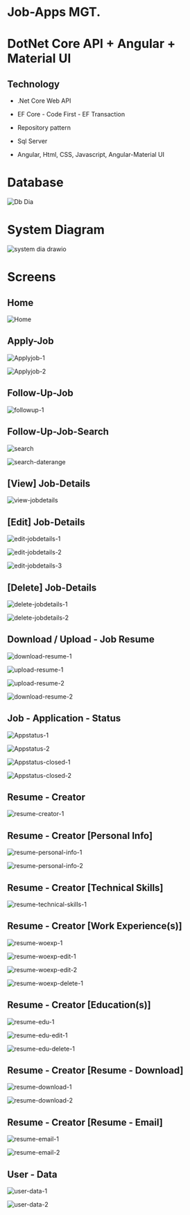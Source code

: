 # Job-Apps MGT.

# DotNet Core API + Angular + Material UI

Technology
----------
- .Net Core Web API

- EF Core - Code First - EF Transaction 

- Repository pattern

- Sql Server

- Angular, Html, CSS, Javascript, Angular-Material UI


# Database

![Db Dia](https://user-images.githubusercontent.com/26190114/150873385-7e62d5cd-ac83-4456-82ed-3b1872bda859.PNG)


# System Diagram

![system dia drawio](https://user-images.githubusercontent.com/26190114/151030726-c8f6032f-67b4-452c-8fe0-f45456e67dee.png)


# Screens
## Home
![Home](https://user-images.githubusercontent.com/26190114/152393503-a171fadd-e3d2-4ec4-a6fb-db4e8a25c201.PNG)


## Apply-Job
![Applyjob-1](https://user-images.githubusercontent.com/26190114/152393599-cd6560dc-aa5d-46bb-ba9d-920f5f40545b.PNG)

![Applyjob-2](https://user-images.githubusercontent.com/26190114/152393622-a73c25fe-cd88-4bd4-8613-60e93c480eed.PNG)


## Follow-Up-Job
![followup-1](https://user-images.githubusercontent.com/26190114/152393751-7ee14e14-0325-4886-a668-768960997832.PNG)


## Follow-Up-Job-Search
![search](https://user-images.githubusercontent.com/26190114/152393840-576b1328-b305-49a2-af1c-c7ee08616415.PNG)

![search-daterange](https://user-images.githubusercontent.com/26190114/152393853-cc4414e5-57e8-4f27-9833-cc29f80fd136.PNG)


## [View] Job-Details
![view-jobdetails](https://user-images.githubusercontent.com/26190114/152393976-5fd264e8-b0df-4a54-b622-f503a65e0076.PNG)


## [Edit] Job-Details
![edit-jobdetails-1](https://user-images.githubusercontent.com/26190114/152394052-3073eec3-cfd1-4d05-aa6c-0723e01296d3.PNG)

![edit-jobdetails-2](https://user-images.githubusercontent.com/26190114/152394085-052845d7-449f-4a09-a999-ed1df8612e5e.PNG)

![edit-jobdetails-3](https://user-images.githubusercontent.com/26190114/152394091-9f2da150-3712-4d70-aa30-2a9c3b66cc86.PNG)


## [Delete] Job-Details
![delete-jobdetails-1](https://user-images.githubusercontent.com/26190114/152394184-9cfb4de9-adeb-4e07-96f1-03458bc67900.PNG)

![delete-jobdetails-2](https://user-images.githubusercontent.com/26190114/152394201-163d7301-940a-4cea-8d41-0e33a305ad3a.PNG)


## Download / Upload - Job Resume
![download-resume-1](https://user-images.githubusercontent.com/26190114/152394304-0fc907b6-b103-4121-9422-6fb903381632.PNG)

![upload-resume-1](https://user-images.githubusercontent.com/26190114/152394318-03d29c30-db41-4488-b760-a2935a18c31b.PNG)

![upload-resume-2](https://user-images.githubusercontent.com/26190114/152394344-a8495c0b-3b4c-4996-91f4-e7f934349ceb.PNG)

![download-resume-2](https://user-images.githubusercontent.com/26190114/152394353-aa357029-51bd-4af2-974d-7a4c747a05bf.PNG)


## Job - Application - Status
![Appstatus-1](https://user-images.githubusercontent.com/26190114/152394471-978bfa7a-8f70-4903-b9e6-31ceab89df7c.PNG)

![Appstatus-2](https://user-images.githubusercontent.com/26190114/152394487-5ff8f5ba-04aa-4fdc-a346-49415dc0d136.PNG)

![Appstatus-closed-1](https://user-images.githubusercontent.com/26190114/152394504-c4bc7b9d-df20-4195-8e7d-91a756400a56.PNG)

![Appstatus-closed-2](https://user-images.githubusercontent.com/26190114/152394514-22e52cab-db0f-4217-a990-d9a32660ab35.PNG)


## Resume - Creator
![resume-creator-1](https://user-images.githubusercontent.com/26190114/152394662-de7f7e83-c1d8-49c8-829a-612de45991a5.PNG)


## Resume - Creator [Personal Info]
![resume-personal-info-1](https://user-images.githubusercontent.com/26190114/152394749-12c4be3e-57bf-4415-81f0-7294dce63949.PNG)

![resume-personal-info-2](https://user-images.githubusercontent.com/26190114/152394759-a639b680-b4df-42ea-b7b6-f578fdef689b.PNG)


## Resume - Creator [Technical Skills]
![resume-technical-skills-1](https://user-images.githubusercontent.com/26190114/152394817-68e55c15-e385-4af7-812d-8798b220d255.PNG)


## Resume - Creator [Work Experience(s)]
![resume-woexp-1](https://user-images.githubusercontent.com/26190114/152394890-ab34cadd-6cae-48f2-9a1f-5f4e09ba65f7.PNG)

![resume-woexp-edit-1](https://user-images.githubusercontent.com/26190114/152394911-ebb00400-e5df-45d3-a716-5f6bd0223eec.PNG)

![resume-woexp-edit-2](https://user-images.githubusercontent.com/26190114/152394925-ee27e4e8-4b7f-42a4-aef0-e8cc3e40a06b.PNG)

![resume-woexp-delete-1](https://user-images.githubusercontent.com/26190114/152394949-86d268df-d2b2-42a1-98fa-738b6a66cc11.PNG)


## Resume - Creator [Education(s)]
![resume-edu-1](https://user-images.githubusercontent.com/26190114/152395034-9bb0b42b-b7a7-4fd9-995c-8155fac17b3f.PNG)

![resume-edu-edit-1](https://user-images.githubusercontent.com/26190114/152395047-8bd8ad04-1e97-48cd-934c-314f8ff4abed.PNG)

![resume-edu-delete-1](https://user-images.githubusercontent.com/26190114/152395067-d882901e-4e39-438b-b7c1-db5fc50e0b11.PNG)


## Resume - Creator [Resume - Download]
![resume-download-1](https://user-images.githubusercontent.com/26190114/152395169-7c1f5a42-3098-4a93-abf1-d2d6ffa69989.PNG)

![resume-download-2](https://user-images.githubusercontent.com/26190114/152395179-d1da78eb-f9e5-42ac-b8fd-b1846fc1ba10.PNG)


## Resume - Creator [Resume - Email]
![resume-email-1](https://user-images.githubusercontent.com/26190114/152395232-8c452b13-5d97-4ab7-a15b-8c1cb188f8ae.PNG)

![resume-email-2](https://user-images.githubusercontent.com/26190114/152395267-84ca364d-32bf-42c9-9a88-6e069f9774b3.PNG)


## User - Data
![user-data-1](https://user-images.githubusercontent.com/26190114/152395317-eda54a66-3c82-408d-9ed7-e6715bfffe8e.PNG)

![user-data-2](https://user-images.githubusercontent.com/26190114/152395336-112da417-79cf-404f-bd2f-e96fbb21504b.PNG)

